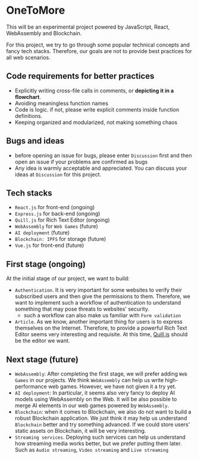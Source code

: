 # OneToMore
This will be an experimental project powered by JavaScript, React, WebAssembly and Blockchain.

For this project, we try to go through some popular technical concepts and fancy tech stacks. Therefore, our goals are not to provide best practices for all web scenarios.

## Code requirements for better practices

- Explicitly writing cross-file calls in comments, or __depicting it in a flowchart__.
- Avoiding meaningless function names
- Code is logic. if not, please write explicit comments inside function definitions.
- Keeping organized and modularized, not making something chaos

## Bugs and ideas
- before opening an issue for bugs, please enter `Discussion` first and then open an issue if your problems are confirmed as bugs
- Any idea is warmly acceptable and appreciated. You can discuss your ideas at `Discussion` for this project.

## Tech stacks 
- `React.js` for front-end (ongoing)
- `Express.js` for back-end (ongoing)
- `Quill.js` for Rich Text Editor (ongoing)
- `WebAssembly` for `Web Games` (future)
- `AI deployment` (future)
- `Blockchain: IPFS` for storage (future)
- `Vue.js` for front-end (future)

## First stage (ongoing)
At the initial stage of our project, we want to build:
- `Authentication`. It is very important for some websites to verify their subscribed users and then give the permissions to them. Therefore, we want to implement such a workflow of authentication to understand something that may pose threats to websites' security.
  - such a workflow can also make us familiar with `Form validation`
- `Article`. As we know, another important thing for users is to express themselves on the Internet. Therefore, to provide a powerful Rich Text Editor seems very interesting and requisite. At this time, [Quill.js](https://quilljs.com/) should be the editor we want.

## Next stage (future)
- `WebAssembly`: After completing the first stage, we will prefer adding `Web Games` in our projects. We think `WebAssembly` can help us write high-performance web games. However, we have not given it a try yet. 
- `AI deployment`: In particular, it seems also very fancy to deploy AI models using WebAssembly on the Web. It will be also possible to merge AI elements in our web games powered by `WebAssembly`. 
- `Blockchain`: when it comes to Blockchain, we also do not want to build a robust Blockchain application. We just think it may help us understand `Blockchain` better and try something advanced. If we could store users' static assets on Blockchain, it will be very interesting.
- `Streaming services`. Deploying such services can help us understand how streaming media works better, but we prefer putting them later. Such as `Audio streaming`, `Video streaming` and `Live streaming`
